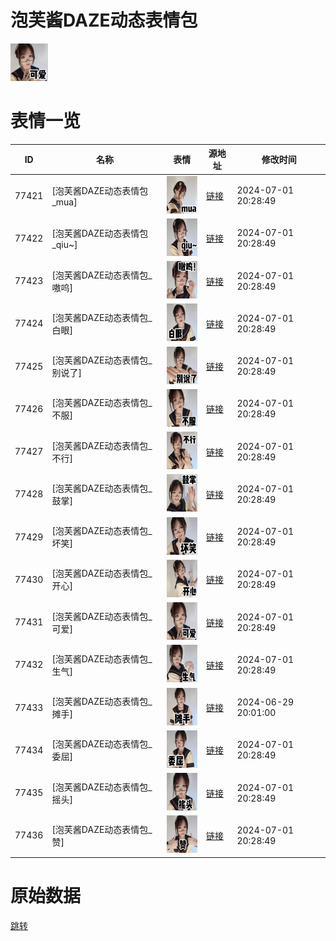 # 泡芙酱DAZE动态表情包

<img src="./cover.png" height="60" alt="cover" />

# 表情一览

|ID|名称|表情|源地址|修改时间|
|----|----|----|----|----|
|77421|[泡芙酱DAZE动态表情包_mua]|<img src="./pic/077421_%5B泡芙酱DAZE动态表情包_mua%5D.gif" height="60" alt="mua"/>|[链接](https://i0.hdslb.com/bfs/emote/8b52a3303258388787f28082a9a715aad40e6a2a.gif)|2024-07-01 20:28:49|
|77422|[泡芙酱DAZE动态表情包_qiu~]|<img src="./pic/077422_%5B泡芙酱DAZE动态表情包_qiu~%5D.gif" height="60" alt="qiu~"/>|[链接](https://i0.hdslb.com/bfs/emote/b042aa46c92f9c365d78c026cc45829a57951da4.gif)|2024-07-01 20:28:49|
|77423|[泡芙酱DAZE动态表情包_嗷呜]|<img src="./pic/077423_%5B泡芙酱DAZE动态表情包_嗷呜%5D.gif" height="60" alt="嗷呜"/>|[链接](https://i0.hdslb.com/bfs/emote/dd38305642ecb6feb98ef4a0d4c0432cda4727bc.gif)|2024-07-01 20:28:49|
|77424|[泡芙酱DAZE动态表情包_白眼]|<img src="./pic/077424_%5B泡芙酱DAZE动态表情包_白眼%5D.gif" height="60" alt="白眼"/>|[链接](https://i0.hdslb.com/bfs/emote/6e698fda32de3c21b6c65515bc4e5ba01e0d43db.gif)|2024-07-01 20:28:49|
|77425|[泡芙酱DAZE动态表情包_别说了]|<img src="./pic/077425_%5B泡芙酱DAZE动态表情包_别说了%5D.gif" height="60" alt="别说了"/>|[链接](https://i0.hdslb.com/bfs/emote/4ad5c54efb644b6bfb7f361f4ffbb62e95a6cba7.gif)|2024-07-01 20:28:49|
|77426|[泡芙酱DAZE动态表情包_不服]|<img src="./pic/077426_%5B泡芙酱DAZE动态表情包_不服%5D.gif" height="60" alt="不服"/>|[链接](https://i0.hdslb.com/bfs/emote/50c19e970b059f3f67662f9e0133e3647681295b.gif)|2024-07-01 20:28:49|
|77427|[泡芙酱DAZE动态表情包_不行]|<img src="./pic/077427_%5B泡芙酱DAZE动态表情包_不行%5D.gif" height="60" alt="不行"/>|[链接](https://i0.hdslb.com/bfs/emote/2d8d320ab0c602649744ee8758ce2cbb04ea925d.gif)|2024-07-01 20:28:49|
|77428|[泡芙酱DAZE动态表情包_鼓掌]|<img src="./pic/077428_%5B泡芙酱DAZE动态表情包_鼓掌%5D.gif" height="60" alt="鼓掌"/>|[链接](https://i0.hdslb.com/bfs/emote/fc08e645d537f8496cb42c080e74101b4b6e6070.gif)|2024-07-01 20:28:49|
|77429|[泡芙酱DAZE动态表情包_坏笑]|<img src="./pic/077429_%5B泡芙酱DAZE动态表情包_坏笑%5D.gif" height="60" alt="坏笑"/>|[链接](https://i0.hdslb.com/bfs/emote/e7b0e6766c584443527a65dc934d1864fbebb98d.gif)|2024-07-01 20:28:49|
|77430|[泡芙酱DAZE动态表情包_开心]|<img src="./pic/077430_%5B泡芙酱DAZE动态表情包_开心%5D.gif" height="60" alt="开心"/>|[链接](https://i0.hdslb.com/bfs/emote/2e65c9f17074de7ed93d5cbced3464d4bab78b7b.gif)|2024-07-01 20:28:49|
|77431|[泡芙酱DAZE动态表情包_可爱]|<img src="./pic/077431_%5B泡芙酱DAZE动态表情包_可爱%5D.gif" height="60" alt="可爱"/>|[链接](https://i0.hdslb.com/bfs/emote/397a9d7f7d0473d5ac766696c434a71149bf9024.gif)|2024-07-01 20:28:49|
|77432|[泡芙酱DAZE动态表情包_生气]|<img src="./pic/077432_%5B泡芙酱DAZE动态表情包_生气%5D.gif" height="60" alt="生气"/>|[链接](https://i0.hdslb.com/bfs/emote/30793675c524b42b321851c873e5786677b55466.gif)|2024-07-01 20:28:49|
|77433|[泡芙酱DAZE动态表情包_摊手]|<img src="./pic/077433_%5B泡芙酱DAZE动态表情包_摊手%5D.gif" height="60" alt="摊手"/>|[链接](https://i0.hdslb.com/bfs/emote/d3718be8a110331c34aaf9b3486de0ee4c8dbe38.gif)|2024-06-29 20:01:00|
|77434|[泡芙酱DAZE动态表情包_委屈]|<img src="./pic/077434_%5B泡芙酱DAZE动态表情包_委屈%5D.gif" height="60" alt="委屈"/>|[链接](https://i0.hdslb.com/bfs/emote/39b8bfed54e1e9148e0efe6bffc9e168c6fb14a0.gif)|2024-07-01 20:28:49|
|77435|[泡芙酱DAZE动态表情包_摇头]|<img src="./pic/077435_%5B泡芙酱DAZE动态表情包_摇头%5D.gif" height="60" alt="摇头"/>|[链接](https://i0.hdslb.com/bfs/emote/a7bdd94a3ed805148dd658fa915833dd0e99df30.gif)|2024-07-01 20:28:49|
|77436|[泡芙酱DAZE动态表情包_赞]|<img src="./pic/077436_%5B泡芙酱DAZE动态表情包_赞%5D.gif" height="60" alt="赞"/>|[链接](https://i0.hdslb.com/bfs/emote/92320e5ed4ff599ea55fc83e9d7670dacc6f3953.gif)|2024-07-01 20:28:49|

# 原始数据

[跳转](./raw.json)

